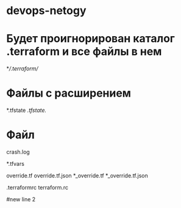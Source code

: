 # devops-netogy
# Будет проигнорирован каталог .terraform и все файлы в нем
**/.terraform/*

# Файлы с расширением
*.tfstate
*.tfstate.*

# Файл 
crash.log

*.tfvars

override.tf
override.tf.json
*_override.tf
*_override.tf.json

.terraformrc
terraform.rc

#new line 2
